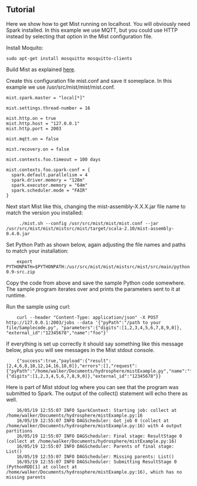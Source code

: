 ## Tutorial

Here we show how to get Mist running on localhost.  You will obviously need Spark installed.  In this example we use MQTT, but you could use HTTP instead by selecting that option in the Mist configuration file.

Install Moquito:

	sudo apt-get install mosquitto mosquitto-clients

Build Mist as explained [here](https://github.com/Hydrospheredata/mist#getting-started-with-mist).

Create this configuration file mist.conf and save it someplace.  In this example we use /usr/src/mist/mist/mist.conf.


```hocon
mist.spark.master = "local[*]"

mist.settings.thread-number = 16

mist.http.on = true
mist.http.host = "127.0.0.1"
mist.http.port = 2003

mist.mqtt.on = false

mist.recovery.on = false

mist.contexts.foo.timeout = 100 days

mist.contexts.foo.spark-conf = {
  spark.default.parallelism = 4
  spark.driver.memory = "128m"
  spark.executor.memory = "64m"
  spark.scheduler.mode = "FAIR"
}

```

Next start Mist like this, changing the mist-assembly-X.X.X.jar file name to match the version you installed:

         ./mist.sh --config /usr/src/mist/mist/mist.conf --jar /usr/src/mist/mist/mistsrc/mist/target/scala-2.10/mist-assembly-0.4.0.jar
         
Set Python Path as shown below, again adjusting the file names and paths to match your installation:

        export PYTHONPATH=$PYTHONPATH:/usr/src/mist/mist/mistsrc/mist/src/main/python:$SPARK_HOME/python/:$SPARK_HOME/python/lib/py4j-0.9-src.zip

Copy the code from above and save the sample Python code somewhere. The sample program iterates over and prints the parameters sent to it at runtime.
        
Run the sample using curl:

        curl --header "Content-Type: application/json" -X POST http://127.0.0.1:2003/jobs --data '{"pyPath":"/path to your file/Samplecode.py", "parameters":{"digits":[1,2,3,4,5,6,7,8,9,0]}, "external_id":"12345678","name":"foo"}'

If everything is set up correctly it should say something like this message below, plus you will see messages in the Mist stdout console.

        {"success":true,"payload":{"result":[2,4,6,8,10,12,14,16,18,0]},"errors":[],"request":{"pyPath":"/home/walker/Documents/hydrosphere/mistExample.py","name":"foo","parameters":{"digits":[1,2,3,4,5,6,7,8,9,0]},"external_id":"12345678"}}
        
Here is part of Mist stdout log where you can see that the program was submitted to Spark.  The output of the collect() statement will echo there as well.

        16/05/19 12:55:07 INFO SparkContext: Starting job: collect at /home/walker/Documents/hydrosphere/mistExample.py:16
        16/05/19 12:55:07 INFO DAGScheduler: Got job 0 (collect at /home/walker/Documents/hydrosphere/mistExample.py:16) with 4 output partitions
        16/05/19 12:55:07 INFO DAGScheduler: Final stage: ResultStage 0 (collect at /home/walker/Documents/hydrosphere/mistExample.py:16)
        16/05/19 12:55:07 INFO DAGScheduler: Parents of final stage: List()
        16/05/19 12:55:07 INFO DAGScheduler: Missing parents: List()
        16/05/19 12:55:07 INFO DAGScheduler: Submitting ResultStage 0 (PythonRDD[1] at collect at /home/walker/Documents/hydrosphere/mistExample.py:16), which has no missing parents

